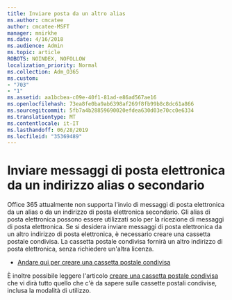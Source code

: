 ```yaml
---
title: Inviare posta da un altro alias
ms.author: cmcatee
author: cmcatee-MSFT
manager: mnirkhe
ms.date: 4/16/2018
ms.audience: Admin
ms.topic: article
ROBOTS: NOINDEX, NOFOLLOW
localization_priority: Normal
ms.collection: Adm_O365
ms.custom:
- "703"
- "1"
ms.assetid: aa1bcbea-c09e-40f1-81ad-e86ad567ae16
ms.openlocfilehash: 73ea8fe0ba9ab6398af269f8fb99b8c8dc61a866
ms.sourcegitcommit: 5fb7a4b28859690020efdea630d03e70cc0e6334
ms.translationtype: MT
ms.contentlocale: it-IT
ms.lasthandoff: 06/28/2019
ms.locfileid: "35369489"
---
```

# <a name="send-email-from-an-alias-or-secondary-address"></a>Inviare messaggi di posta elettronica da un indirizzo alias o secondario

Office 365 attualmente non supporta l'invio di messaggi di posta elettronica da un alias o da un indirizzo di posta elettronica secondario. Gli alias di posta elettronica possono essere utilizzati solo per la ricezione di messaggi di posta elettronica. Se si desidera inviare messaggi di posta elettronica da un altro indirizzo di posta elettronica, è necessario creare una cassetta postale condivisa. La cassetta postale condivisa fornirà un altro indirizzo di posta elettronica, senza richiedere un'altra licenza.
  
- [Andare qui per creare una cassetta postale condivisa](https://portal.office.com/AdminPortal/Home#/AssistedGuide/addemailoptions)

È inoltre possibile leggere l'articolo [creare una cassetta postale condivisa](https://support.office.com/article/871a246d-3acd-4bba-948e-5de8be0544c9) che vi dirà tutto quello che c'è da sapere sulle cassette postali condivise, inclusa la modalità di utilizzo.
